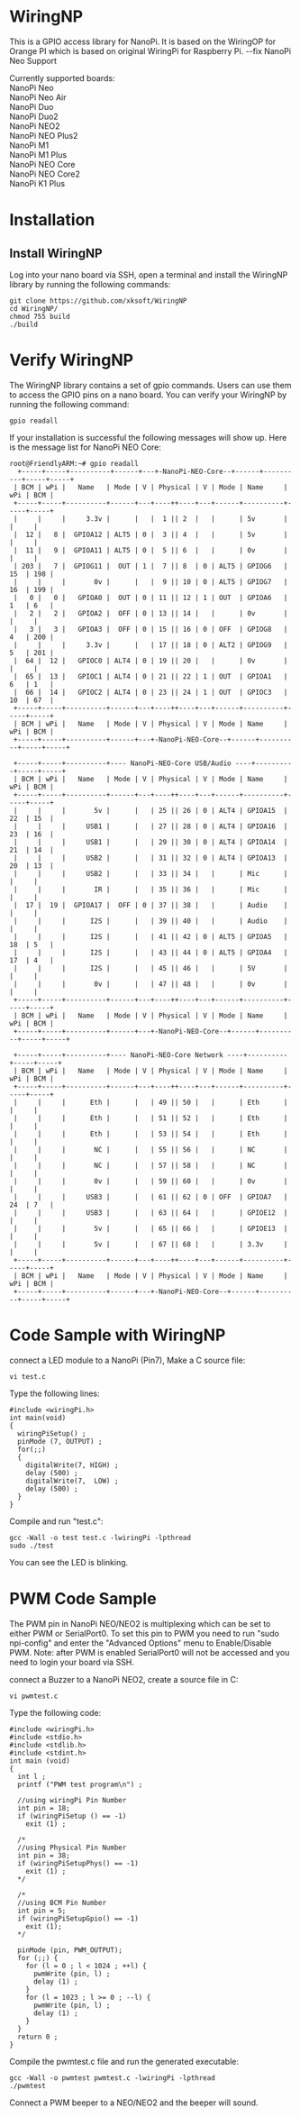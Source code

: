 # WiringNP
This is a GPIO access library for NanoPi. It is based on the WiringOP for Orange PI which is based on original WiringPi for Raspberry Pi.
--fix NanoPi Neo Support

Currently supported boards:  
NanoPi Neo  
NanoPi Neo Air  
NanoPi Duo  
NanoPi Duo2  
NanoPi NEO2  
NanoPi NEO Plus2  
NanoPi M1  
NanoPi M1 Plus  
NanoPi NEO Core  
NanoPi NEO Core2  
NanoPi K1 Plus
  
# Installation

## Install WiringNP 
Log into your nano board via SSH, open a terminal and install the WiringNP library by running the following commands:
```
git clone https://github.com/xksoft/WiringNP
cd WiringNP/
chmod 755 build
./build
```

# Verify WiringNP
The WiringNP library contains a set of gpio commands. Users can use them to access the GPIO pins on a nano board. You can verify your WiringNP by running the following command:
```
gpio readall
```
If your installation is successful the following messages will show up. Here is the message list for NanoPi NEO Core:
```   
root@FriendlyARM:~# gpio readall
  +-----+-----+----------+------+---+-NanoPi-NEO-Core--+------+----------+-----+-----+
 | BCM | wPi |   Name   | Mode | V | Physical | V | Mode | Name     | wPi | BCM |
 +-----+-----+----------+------+---+----++----+---+------+----------+-----+-----+
 |     |     |     3.3v |      |   |  1 || 2  |   |      | 5v       |     |     |
 |  12 |   8 |  GPIOA12 | ALT5 | 0 |  3 || 4  |   |      | 5v       |     |     |
 |  11 |   9 |  GPIOA11 | ALT5 | 0 |  5 || 6  |   |      | 0v       |     |     |
 | 203 |   7 |  GPIOG11 |  OUT | 1 |  7 || 8  | 0 | ALT5 | GPIOG6   | 15  | 198 |
 |     |     |       0v |      |   |  9 || 10 | 0 | ALT5 | GPIOG7   | 16  | 199 |
 |   0 |   0 |   GPIOA0 |  OUT | 0 | 11 || 12 | 1 | OUT  | GPIOA6   | 1   | 6   |
 |   2 |   2 |   GPIOA2 |  OFF | 0 | 13 || 14 |   |      | 0v       |     |     |
 |   3 |   3 |   GPIOA3 |  OFF | 0 | 15 || 16 | 0 | OFF  | GPIOG8   | 4   | 200 |
 |     |     |     3.3v |      |   | 17 || 18 | 0 | ALT2 | GPIOG9   | 5   | 201 |
 |  64 |  12 |   GPIOC0 | ALT4 | 0 | 19 || 20 |   |      | 0v       |     |     |
 |  65 |  13 |   GPIOC1 | ALT4 | 0 | 21 || 22 | 1 | OUT  | GPIOA1   | 6   | 1   |
 |  66 |  14 |   GPIOC2 | ALT4 | 0 | 23 || 24 | 1 | OUT  | GPIOC3   | 10  | 67  |
 +-----+-----+----------+------+---+----++----+---+------+----------+-----+-----+
 | BCM | wPi |   Name   | Mode | V | Physical | V | Mode | Name     | wPi | BCM |
 +-----+-----+----------+------+---+-NanoPi-NEO-Core--+------+----------+-----+-----+

 +-----+-----+----------+---- NanoPi-NEO-Core USB/Audio ----+----------+-----+-----+
 | BCM | wPi |   Name   | Mode | V | Physical | V | Mode | Name     | wPi | BCM |
 +-----+-----+----------+------+---+----++----+---+------+----------+-----+-----+
 |     |     |       5v |      |   | 25 || 26 | 0 | ALT4 | GPIOA15  | 22  | 15  |
 |     |     |     USB1 |      |   | 27 || 28 | 0 | ALT4 | GPIOA16  | 23  | 16  |
 |     |     |     USB1 |      |   | 29 || 30 | 0 | ALT4 | GPIOA14  | 21  | 14  |
 |     |     |     USB2 |      |   | 31 || 32 | 0 | ALT4 | GPIOA13  | 20  | 13  |
 |     |     |     USB2 |      |   | 33 || 34 |   |      | Mic      |     |     |
 |     |     |       IR |      |   | 35 || 36 |   |      | Mic      |     |     |
 |  17 |  19 |  GPIOA17 |  OFF | 0 | 37 || 38 |   |      | Audio    |     |     |
 |     |     |      I2S |      |   | 39 || 40 |   |      | Audio    |     |     |
 |     |     |      I2S |      |   | 41 || 42 | 0 | ALT5 | GPIOA5   | 18  | 5   |
 |     |     |      I2S |      |   | 43 || 44 | 0 | ALT5 | GPIOA4   | 17  | 4   |
 |     |     |      I2S |      |   | 45 || 46 |   |      | 5V       |     |     |
 |     |     |       0v |      |   | 47 || 48 |   |      | 0v       |     |     |
 +-----+-----+----------+------+---+----++----+---+------+----------+-----+-----+
 | BCM | wPi |   Name   | Mode | V | Physical | V | Mode | Name     | wPi | BCM |
 +-----+-----+----------+------+---+-NanoPi-NEO-Core--+------+----------+-----+-----+

 +-----+-----+----------+---- NanoPi-NEO-Core Network ----+----------+-----+-----+
 | BCM | wPi |   Name   | Mode | V | Physical | V | Mode | Name     | wPi | BCM |
 +-----+-----+----------+------+---+----++----+---+------+----------+-----+-----+
 |     |     |      Eth |      |   | 49 || 50 |   |      | Eth      |     |     |
 |     |     |      Eth |      |   | 51 || 52 |   |      | Eth      |     |     |
 |     |     |      Eth |      |   | 53 || 54 |   |      | Eth      |     |     |
 |     |     |       NC |      |   | 55 || 56 |   |      | NC       |     |     |
 |     |     |       NC |      |   | 57 || 58 |   |      | NC       |     |     |
 |     |     |       0v |      |   | 59 || 60 |   |      | 0v       |     |     |
 |     |     |     USB3 |      |   | 61 || 62 | 0 | OFF  | GPIOA7   | 24  | 7   |
 |     |     |     USB3 |      |   | 63 || 64 |   |      | GPIOE12  |     |     |
 |     |     |       5v |      |   | 65 || 66 |   |      | GPIOE13  |     |     |
 |     |     |       5v |      |   | 67 || 68 |   |      | 3.3v     |     |     |
 +-----+-----+----------+------+---+----++----+---+------+----------+-----+-----+
 | BCM | wPi |   Name   | Mode | V | Physical | V | Mode | Name     | wPi | BCM |
 +-----+-----+----------+------+---+-NanoPi-NEO-Core--+------+----------+-----+-----+
```
# Code Sample with WiringNP
connect a LED module to a NanoPi (Pin7), Make a C source file:
```
vi test.c
```
Type the following lines:
```
#include <wiringPi.h>
int main(void)
{
  wiringPiSetup() ;
  pinMode (7, OUTPUT) ;
  for(;;)
  {
    digitalWrite(7, HIGH) ;
    delay (500) ;
    digitalWrite(7,  LOW) ;
    delay (500) ;
  }
}
```
Compile and run "test.c":
```
gcc -Wall -o test test.c -lwiringPi -lpthread
sudo ./test
```
You can see the LED is blinking.

# PWM Code Sample
The PWM pin in NanoPi NEO/NEO2 is multiplexing which can be set to either PWM or SerialPort0. To set this pin to PWM you need to run "sudo npi-config" and enter the "Advanced Options" menu to Enable/Disable PWM. Note: after PWM is enabled SerialPort0 will not be accessed and you need to login your board via SSH.  
  
connect a Buzzer to a NanoPi NEO2, create a source file in C:
```
vi pwmtest.c
```
Type the following code:
```
#include <wiringPi.h>
#include <stdio.h>
#include <stdlib.h>
#include <stdint.h>
int main (void)
{
  int l ;
  printf ("PWM test program\n") ;
 
  //using wiringPi Pin Number
  int pin = 18;              
  if (wiringPiSetup () == -1)
    exit (1) ;               
 
  /*
  //using Physical Pin Number
  int pin = 38;              
  if (wiringPiSetupPhys() == -1)
    exit (1) ;                  
  */                            
 
  /*
  //using BCM Pin Number
  int pin = 5;          
  if (wiringPiSetupGpio() == -1)
    exit (1);                   
  */                            
 
  pinMode (pin, PWM_OUTPUT);
  for (;;) {                      
    for (l = 0 ; l < 1024 ; ++l) {
      pwmWrite (pin, l) ;         
      delay (1) ;        
    }                              
    for (l = 1023 ; l >= 0 ; --l) {
      pwmWrite (pin, l) ;          
      delay (1) ;        
    }            
  }         
  return 0 ;
}
```
Compile the pwmtest.c file and run the generated executable:
```
gcc -Wall -o pwmtest pwmtest.c -lwiringPi -lpthread
./pwmtest
```
Connect a PWM beeper to a NEO/NEO2 and the beeper will sound.
